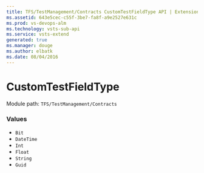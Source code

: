 ```yaml
---
title: TFS/TestManagement/Contracts CustomTestFieldType API | Extensions for Visual Studio Team Services
ms.assetid: 643e5cec-c55f-3be7-fa8f-a9e2527e631c
ms.prod: vs-devops-alm
ms.technology: vsts-sub-api
ms.service: vsts-extend
generated: true
ms.manager: douge
ms.author: elbatk
ms.date: 08/04/2016
---
```


# CustomTestFieldType

Module path: `TFS/TestManagement/Contracts`

### Values

* `Bit` 
* `DateTime` 
* `Int` 
* `Float` 
* `String` 
* `Guid` 
